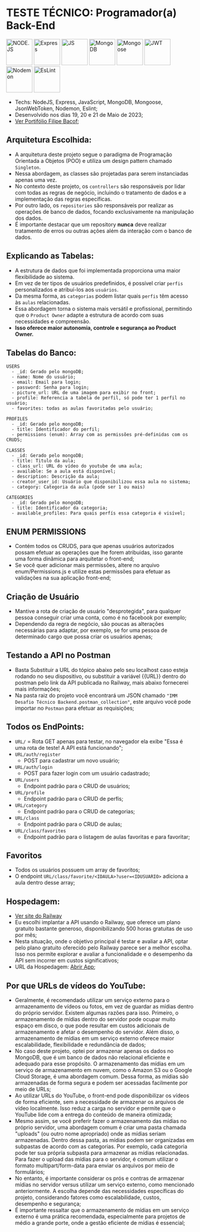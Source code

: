 # TESTE TÉCNICO: Programador(a) Back-End
<div style="justify-content: space-around;">
  <img alt="NODE.JS" height="70" width="70" src="https://cdn.jsdelivr.net/gh/devicons/devicon/icons/nodejs/nodejs-original.svg" />
  <img alt="Express" height="70" width="70" src="https://www.svgrepo.com/show/330398/express.svg" />
  <img alt="JS" height="70" width="70" src="https://cdn.jsdelivr.net/gh/devicons/devicon/icons/javascript/javascript-original.svg" />
  <img alt="MongoDB" height="70" width="70" src="https://cdn.jsdelivr.net/gh/devicons/devicon/icons/mongodb/mongodb-original.svg" />
  <img alt="Mongoose" height="70" width="70" src="https://cdn.worldvectorlogo.com/logos/mongoose-1.svg" />
  <img alt="JWT" height="70" width="70" src="https://seeklogo.com/images/J/json-web-tokens-jwt-io-logo-C003DEC47A-seeklogo.com.png" />
  <img alt="Nodemon" height="70" width="70" src="https://seeklogo.com/images/N/nodemon-logo-9F66F45AB1-seeklogo.com.png" />
  <img alt="EsLint" height="70" width="70" src="https://upload.wikimedia.org/wikipedia/commons/thumb/e/e3/ESLint_logo.svg/1200px-ESLint_logo.svg.png" />
</div>

- Techs: NodeJS, Express, JavaScript, MongoDB, Mongoose, JsonWebToken, Nodemon, Eslint;
- Desenvolvido nos dias 19, 20 e 21 de Maio de 2023;
- [Ver Portifólio Filipe Bacof](https://portifolio-filipe-bacof.vercel.app/);

## Arquitetura Escolhida:
- A arquitetura deste projeto segue o paradigma de Programação Orientada a Objetos (POO) e utiliza um design pattern chamado `Singleton`.
- Nessa abordagem, as classes são projetadas para serem instanciadas apenas uma vez.
- No contexto deste projeto, os `controllers` são responsáveis por lidar com todas as regras de negócio, incluindo o tratamento de dados e a implementação das regras específicas.
- Por outro lado, os `repositories` são responsáveis por realizar as operações de banco de dados, focando exclusivamente na manipulação dos dados.
- É importante destacar que um repository **nunca** deve realizar tratamento de erros ou outras ações além da interação com o banco de dados.

## Explicando as Tabelas:
- A estrutura de dados que foi implementada proporciona uma maior flexibilidade ao sistema.
- Em vez de ter tipos de usuários predefinidos, é possível criar `perfis` personalizados e atribuí-los aos `usuários`.
- Da mesma forma, as `categorias` podem listar quais `perfis` têm acesso às `aulas` relacionadas.
- Essa abordagem torna o sistema mais versátil e profissional, permitindo que o `Product Owner` adapte a estrutura de acordo com suas necessidades e compreensão.
- **Isso oferece maior autonomia, controle e segurança ao Product Owner.**

## Tabelas do Banco:
```
USERS
  - _id: Gerado pelo mongoDB;
  - name: Nome do usuário;
  - email: Email para login;
  - password: Senha para login;
  - picture_url: URL de uma imagem para exibir no front;
  - profile: Referencia a tabela de perfil, só pode ter 1 perfil no usuário;
  - favorites: todas as aulas favoritadas pelo usuário;
```
```
PROFILES
  - _id: Gerado pelo mongoDB;
  - title: Identificador do perfil;
  - permissions (enum): Array com as permissões pré-definidas com os CRUDS;
```
```
CLASSES
  - _id: Gerado pelo mongoDB;
  - title: Titulo da aula;
  - class_url: URL do vídeo do youtube de uma aula;
  - available: Se a aula está disponível;
  - description: Descrição da aula;
  - creator_user_id: Usuário que disponibilizou essa aula no sistema;
  - category: Categoria da aula (pode ser 1 ou mais)
```
```
CATEGORIES
  - _id: Gerado pelo mongoDB;
  - title: Identificador da categoria;
  - available_profiles: Para quais perfís essa categoria é visível;
```
## ENUM PERMISSIONS
- Contém todos os CRUDS, para que apenas usuários autorizados possam efetuar as operações que lhe forem atribuidas, isso garante uma forma dinâmica para arquitetar o front-end;
- Se você quer adicionar mais permissões, altere no arquivo enum/Permissions.js e utilize estas permissões para efetuar as validações na sua aplicação front-end;

## Criação de Usuário
- Mantive a rota de criação de usuário "desprotegida", para qualquer pessoa conseguir criar uma conta, como é no facebook por exemplo;
- Dependendo da regra de negócio, são poucas as alterações necessárias para adaptar, por exemplo, se for uma pessoa de determinado cargo que possa criar os usuários apenas;

## Testando a API no Postman
- Basta Substituir a URL do tópico abaixo pelo seu localhost caso esteja rodando no seu dispositivo, ou substituir a variável {{URL}} dentro do postman pelo link da API publicada no Railway, mais abaixo fornecerei mais informações;
- Na pasta raiz do projeto você encontrará um JSON chamado `"IMM Desafio Técnico Backend.postman_collection"`, este arquivo você pode importar no `Postman` para efetuar as requisições;

## Todos os EndPoints:
- `URL/` = Rota GET apenas para testar, no navegador ela exibe "Essa é uma rota de teste! A API está funcionando";
- `URL/auth/register`
  - POST para cadastrar um novo usuário;
- `URL/auth/login`
  - POST para fazer login com um usuário cadastrado;
- `URL/users`
  - Endpoint padrão para o CRUD de usuários;
- `URL/profile`
  - Endpoint padrão para o CRUD de perfís;
- `URL/category`
  - Endpoint padrão para o CRUD de categorias;
- `URL/class`
  - Endpoint padrão para o CRUD de aulas;
- `URL/class/favorites`
  - Endpoint padrão para o listagem de aulas favoritas e para favoritar;

## Favoritos
- Todos os usuários possuem um array de favoritos;
- O endpoint `URL/class/favorite/<IDAULA>?user=<IDUSUARIO>` adiciona a aula dentro desse array;

## Hospedagem:
- [Ver site do Railway](https://railway.app/)
- Eu escolhi implantar a API usando o Railway, que oferece um plano gratuito bastante generoso, disponibilizando 500 horas gratuitas de uso por mês;
- Nesta situação, onde o objetivo principal é testar e avaliar a API, optar pelo plano gratuito oferecido pelo Railway parece ser a melhor escolha. Isso nos permite explorar e avaliar a funcionalidade e o desempenho da API sem incorrer em custos significativos;
- URL da Hospedagem: [Abrir App](https://imm-teste-tecnico-backend.up.railway.app/);

## Por que URLs de vídeos do YouTube:
- Geralmente, é recomendado utilizar um serviço externo para o armazenamento de vídeos ou fotos, em vez de guardar as mídias dentro do próprio servidor. Existem algumas razões para isso. Primeiro, o armazenamento de mídias dentro do servidor pode ocupar muito espaço em disco, o que pode resultar em custos adicionais de armazenamento e afetar o desempenho do servidor. Além disso, o armazenamento de mídias em um serviço externo oferece maior escalabilidade, flexibilidade e redundância de dados;
- No caso deste projeto, optei por armazenar apenas os dados no MongoDB, que é um banco de dados não relacional eficiente e adequado para esse propósito. O armazenamento das mídias em um serviço de armazenamento em nuvem, como o Amazon S3 ou o Google Cloud Storage, é uma abordagem comum. Dessa forma, as mídias são armazenadas de forma segura e podem ser acessadas facilmente por meio de URLs;
- Ao utilizar URLs do YouTube, o front-end pode disponibilizar os vídeos de forma eficiente, sem a necessidade de armazenar os arquivos de vídeo localmente. Isso reduz a carga no servidor e permite que o YouTube lide com a entrega do conteúdo de maneira otimizada;
- Mesmo assim, se você preferir fazer o armazenamento das mídias no próprio servidor, uma abordagem comum é criar uma pasta chamada "uploads" (ou outro nome apropriado) onde as mídias seriam armazenadas. Dentro dessa pasta, as mídias podem ser organizadas em subpastas de acordo com as categorias. Por exemplo, cada categoria pode ter sua própria subpasta para armazenar as mídias relacionadas. Para fazer o upload das mídias para o servidor, é comum utilizar o formato multipart/form-data para enviar os arquivos por meio de formulários;
- No entanto, é importante considerar os prós e contras de armazenar mídias no servidor versus utilizar um serviço externo, como mencionado anteriormente. A escolha depende das necessidades específicas do projeto, considerando fatores como escalabilidade, custos, desempenho e segurança;
- É importante ressaltar que o armazenamento de mídias em um serviço externo é uma prática recomendada, especialmente para projetos de médio a grande porte, onde a gestão eficiente de mídias é essencial;
